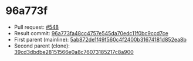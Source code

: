 # 96a773f
- Pull request: [#548](https://github.com/MarlinFirmware/Marlin/pull/548)
- Result commit: [96a773fa48cc4757e545da70edc11f0bc9ccd7ce](https://github.com/MarlinFirmware/Marlin/commit/96a773fa48cc4757e545da70edc11f0bc9ccd7ce)
- First parent (mainline): [5ab872de1f49f560c4f2400b31674181d852ea8b](https://github.com/MarlinFirmware/Marlin/commit/5ab872de1f49f560c4f2400b31674181d852ea8b)
- Second parent (clone): [39cd3dbdbe28151566e0a8c76073185217c8a900](https://github.com/MarlinFirmware/Marlin/commit/39cd3dbdbe28151566e0a8c76073185217c8a900)
